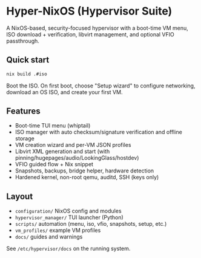 # Hyper-NixOS (Hypervisor Suite)

A NixOS-based, security-focused hypervisor with a boot-time VM menu, ISO download + verification, libvirt management, and optional VFIO passthrough.

## Quick start
```bash
nix build .#iso
```
Boot the ISO. On first boot, choose "Setup wizard" to configure networking, download an OS ISO, and create your first VM.

## Features
- Boot-time TUI menu (whiptail)
- ISO manager with auto checksum/signature verification and offline storage
- VM creation wizard and per-VM JSON profiles
- Libvirt XML generation and start (with pinning/hugepages/audio/LookingGlass/hostdev)
- VFIO guided flow + Nix snippet
- Snapshots, backups, bridge helper, hardware detection
- Hardened kernel, non-root qemu, auditd, SSH (keys only)

## Layout
- `configuration/` NixOS config and modules
- `hypervisor_manager/` TUI launcher (Python)
- `scripts/` automation (menu, iso, vfio, snapshots, setup, etc.)
- `vm_profiles/` example VM profiles
- `docs/` guides and warnings

See `/etc/hypervisor/docs` on the running system.
